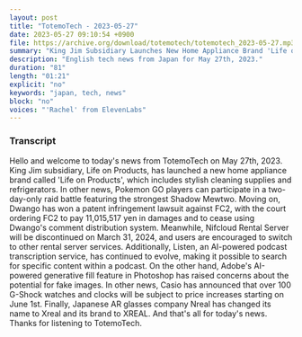 ```yaml
---
layout: post
title: "TotemoTech - 2023-05-27"
date: 2023-05-27 09:10:54 +0900
file: https://archive.org/download/totemotech/totemotech_2023-05-27.mp3
summary: "King Jim Subsidiary Launches New Home Appliance Brand 'Life on Products', Dwango Wins Patent Infringement Lawsuit Against FC2, & more…"
description: "English tech news from Japan for May 27th, 2023."
duration: "81"
length: "01:21"
explicit: "no"
keywords: "japan, tech, news"
block: "no"
voices: "'Rachel' from ElevenLabs"
---
```


### Transcript

Hello and welcome to today's news from TotemoTech on May 27th, 2023. King Jim subsidiary, Life on Products, has launched a new home appliance brand called 'Life on Products', which includes stylish cleaning supplies and refrigerators. In other news, Pokemon GO players can participate in a two-day-only raid battle featuring the strongest Shadow Mewtwo. Moving on, Dwango has won a patent infringement lawsuit against FC2, with the court ordering FC2 to pay 11,015,517 yen in damages and to cease using Dwango's comment distribution system. Meanwhile, Nifcloud Rental Server will be discontinued on March 31, 2024, and users are encouraged to switch to other rental server services. Additionally, Listen, an AI-powered podcast transcription service, has continued to evolve, making it possible to search for specific content within a podcast. On the other hand, Adobe's AI-powered generative fill feature in Photoshop has raised concerns about the potential for fake images. In other news, Casio has announced that over 100 G-Shock watches and clocks will be subject to price increases starting on June 1st. Finally, Japanese AR glasses company Nreal has changed its name to Xreal and its brand to XREAL.   And that's all for today's news. Thanks for listening to TotemoTech.
